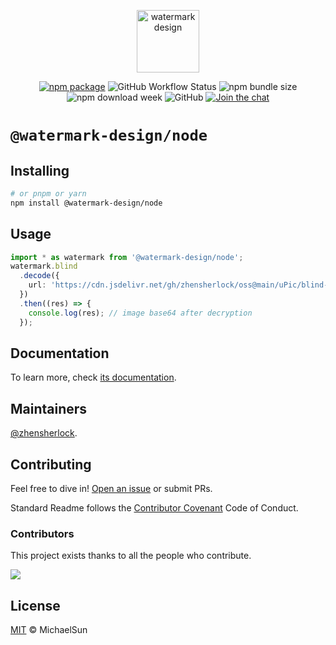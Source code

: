 <p align="center">
  <a href="https://watermark-design.github.io/watermark/" target="_blank" rel="noopener noreferrer">
    <img height="100" src="https://watermark-design.github.io/watermark/full-logo.png" alt="watermark design">
  </a>
</p>
<p align="center">
  <a href="https://npmjs.com/package/@watermark-design/shared"><img src="https://badgen.net/npm/v/@watermark-design/node" alt="npm package"></a>
  <img alt="GitHub Workflow Status" src="https://img.shields.io/github/actions/workflow/status/watermark-design/watermark/deploy.yml?branch=main">
  <img alt="npm bundle size" src="https://img.shields.io/bundlephobia/minzip/@watermark-design/node">
  <img alt="npm download week" src="https://img.shields.io/npm/dw/@watermark-design/node">
  <img alt="GitHub" src="https://img.shields.io/github/license/watermark-design/watermark">
  <a href="https://discord.gg/V5msNXCE"><img src="https://img.shields.io/discord/1170204572254474300" alt="Join the chat"></a>
</p>

# `@watermark-design/node`

## Installing

```bash
# or pnpm or yarn
npm install @watermark-design/node
```

## Usage

```ts
import * as watermark from '@watermark-design/node';
watermark.blind
  .decode({
    url: 'https://cdn.jsdelivr.net/gh/zhensherlock/oss@main/uPic/blind-watermark-test-bxEJgQ.png',
  })
  .then((res) => {
    console.log(res); // image base64 after decryption
  });
```

## Documentation

To learn more, check [its documentation](https://watermark-design.github.io/watermark/).

## Maintainers

[@zhensherlock](https://github.com/zhensherlock).

## Contributing

Feel free to dive in! [Open an issue](https://github.com/watermark-design/watermark/issues/new/choose) or submit PRs.

Standard Readme follows the [Contributor Covenant](http://contributor-covenant.org/version/1/3/0/) Code of Conduct.

### Contributors

This project exists thanks to all the people who contribute.

<a href="https://github.com/watermark-design/watermark/graphs/contributors">
  <img src="https://contrib.rocks/image?repo=watermark-design/watermark" />
</a>

## License

[MIT](LICENSE) © MichaelSun
